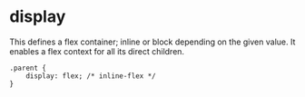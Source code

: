 # display
This defines a flex container; inline or block depending on the given value. It enables a flex context for all its direct children.

```
.parent {
    display: flex; /* inline-flex */
}
```
